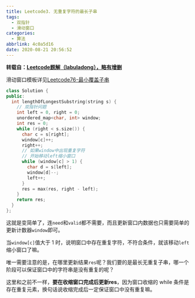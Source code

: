 ```yaml
---
title: Leetcode3. 无重复字符的最长子串
tags:
  - 双指针
  - 滑动窗口
categories:
  - 算法
abbrlink: 4c0a5d16
date: 2020-08-21 20:56:52
---
```


**转载自：[Leetcode题解（labuladong），略有增删](https://leetcode-cn.com/problems/find-all-anagrams-in-a-string/solution/hua-dong-chuang-kou-tong-yong-si-xiang-jie-jue-zi-/)**

<!-- more -->

滑动窗口模板详见[Leetcode76-最小覆盖子串]()

```c++
class Solution {
public:
  int lengthOfLongestSubstring(string s) {
    // 双指针问题
    int left = 0, right = 0;
    unordered_map<char, int> window;
    int res = 0;
    while (right < s.size()) {
      char c = s[right];
      window[c]++;
      right++;
      // 如果window中出现重复字符
      // 开始移动left缩小窗口
      while (window[c] > 1) {
        char d = s[left];
        window[d]--;
        left++;
      }
      res = max(res, right - left);
    }
    return res;
  }
};
```

这就是变简单了，连`need`和`valid`都不需要，而且更新窗口内数据也只需要简单的更新计数器`window`即可。

当`window[c]`值大于 1 时，说明窗口中存在重复字符，不符合条件，就该移动`left`缩小窗口了嘛。

唯一需要注意的是，在哪里更新结果`res`呢？我们要的是最长无重复子串，哪一个阶段可以保证窗口中的字符串是没有重复的呢？

这里和之前不一样，**要在收缩窗口完成后更新res**，因为窗口收缩的 while 条件是存在重复元素，换句话说收缩完成后一定保证窗口中没有重复嘛。